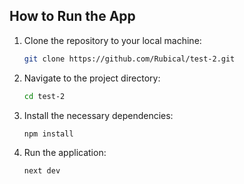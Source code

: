 ## How to Run the App

1. Clone the repository to your local machine:
   ```bash
   git clone https://github.com/Rubical/test-2.git
   ```
2. Navigate to the project directory:
   ```bash
   cd test-2
   ```
3. Install the necessary dependencies:
   ```bash
   npm install
   ```
4. Run the application:
   ```bash
   next dev
   ```